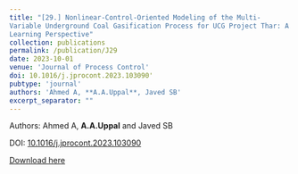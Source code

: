 ```yaml
---
title: "[29.] Nonlinear-Control-Oriented Modeling of the Multi-
Variable Underground Coal Gasification Process for UCG Project Thar: A Machine
Learning Perspective"
collection: publications
permalink: /publication/J29
date: 2023-10-01
venue: 'Journal of Process Control'
doi: 10.1016/j.jprocont.2023.103090'
pubtype: 'journal'
authors: 'Ahmed A, **A.A.Uppal**, Javed SB'
excerpt_separator: ""
---
```

Authors: Ahmed A, **A.A.Uppal** and Javed SB

DOI: [10.1016/j.jprocont.2023.103090](https://doi.org/10.1016/j.jprocont.2023.103090)

[Download here](https://aauppal.github.io/files/J29.pdf)
